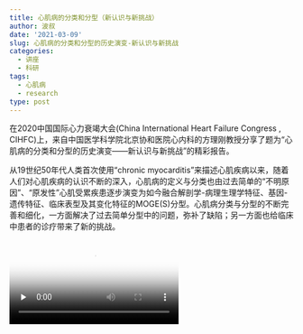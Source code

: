 ```yaml
---
title: 心肌病的分类和分型（新认识与新挑战）
author: 波叔
date: '2021-03-09'
slug: 心肌病的分类和分型的历史演变-新认识与新挑战
categories:
  - 讲座
  - 科研
tags:
  - 心肌病
  - research
type: post
---
```


在2020中国国际心力衰竭大会(China International Heart Failure Congress , CIHFC)上，来自中国医学科学院北京协和医院心内科的方理刚教授分享了题为“心肌病的分类和分型的历史演变——新认识与新挑战”的精彩报告。

从19世纪50年代人类首次使用“chronic myocarditis”来描述心肌疾病以来，随着人们对心肌疾病的认识不断的深入，心肌病的定义与分类也由过去简单的“不明原因”、“原发性”心肌受累疾患逐步演变为如今融合解剖学-病理生理学特征、基因-遗传特征、临床表型及其变化特征的MOGE(S)分型。心肌病分类与分型的不断完善和细化，一方面解决了过去简单分型中的问题，弥补了缺陷；另一方面也给临床中患者的诊疗带来了新的挑战。

<video id="video" controls="" preload="none" poster="https://www.cn-healthcare.com/upload/20200720/1595212959188.jpg">
<source id="mp4" src="https://mpvideo.qpic.cn/0bf2xuacmaaa2uah47bornqfbpode26qajqa.f10002.mp4?dis_k=e28c2ec15bac41cb441eccf61661b27b&dis_t=1615254898&spec_id=MzUyMDkzNjI2Mg%3D%3D1615254899&vid=wxv_1745799411810484225&format_id=10002" type="video/mp4">
</video>
